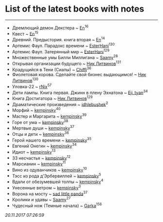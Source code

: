 # List of the latest books with notes
---

* Дремлющий демон Декстера ~ [En](users/333/333646551-vkontakte)<sup>16</sup>
* Квест ~ [En](users/333/333646551-vkontakte)<sup>15</sup>
* Древний. Предыстория. книга вторая ~ [En](users/333/333646551-vkontakte)<sup>14</sup>
* Артемис Фаул. Парадокс времени ~ [EsterHani](users/305/30558181-vkontakte)<sup>130</sup>
* Артемис Фаул. Затерянный мир ~ [EsterHani](users/305/30558181-vkontakte)<sup>129</sup>
* Множественные умы Билли Миллигана ~ [Saamy](users/115/115226508-vkontakte)<sup>28</sup>
* Открывая организации будущего ~ [Ник Литвинов](users/241/241974816-vkontakte)<sup>131</sup>
* Крадущийся в Тени (Сиалы) ~ [Chiffi](users/105/105831994080785626680-google)<sup>36</sup>
* Фиолетовая корова. Сделайте свой бизнес выдающимся! ~ [Ник Литвинов](users/241/241974816-vkontakte)<sup>130</sup>
* Уловка-22 ~ [rNix](users/115/115622071-twitter)<sup>57</sup>
* Дети лампы. Книга первая. Джинн в плену Эхнатона ~ [Eji_tyan](users/235/2352103981-twitter)<sup>34</sup>
* Книга Достигатора ~ [Ник Литвинов](users/241/241974816-vkontakte)<sup>129</sup>
* Драматические произведения ~ [idhlebushek](users/139/139578422-vkontakte)<sup>2</sup>
* Морфий ~ [kempinsky](users/171/1717865441574584-facebook)<sup>40</sup>
* Мастер и Маргарита ~ [kempinsky](users/171/1717865441574584-facebook)<sup>39</sup>
* Горе от ума ~ [kempinsky](users/171/1717865441574584-facebook)<sup>38</sup>
* Мертвые души ~ [kempinsky](users/171/1717865441574584-facebook)<sup>37</sup>
* Отцы и дети ~ [kempinsky](users/171/1717865441574584-facebook)<sup>36</sup>
* Герой нашего времени ~ [kempinsky](users/171/1717865441574584-facebook)<sup>35</sup>
* Евгений Онегин ~ [kempinsky](users/171/1717865441574584-facebook)<sup>34</sup>
* Идиот ~ [kempinsky](users/171/1717865441574584-facebook)<sup>13</sup>
* 33 несчастья ~ [kempinsky](users/171/1717865441574584-facebook)<sup>12</sup>
* Марсианин ~ [kempinsky](users/171/1717865441574584-facebook)<sup>11</sup>
* Вино из одуванчиков ~ [kempinsky](users/171/1717865441574584-facebook)<sup>10</sup>
* Тэсс из рода д'Эрбервиллей ~ [kempinsky](users/171/1717865441574584-facebook)<sup>5</sup>
* Вдали от обезумевшей толпы ~ [kempinsky](users/171/1717865441574584-facebook)<sup>4</sup>
* Унесенные ветром ~ [kempinsky](users/171/1717865441574584-facebook)<sup>3</sup>
* Ворона на мосту ~ [sad little panda](users/188/1882525281990290-facebook)<sup>37</sup>
* Кролики и удавы ~ [Saamy](users/115/115226508-vkontakte)<sup>27</sup>
* Чудесный нож (Темные начала) ~ [Garka](users/115/115753719718250012620-google)<sup>156</sup>


_20.11.2017 07:26:59_
